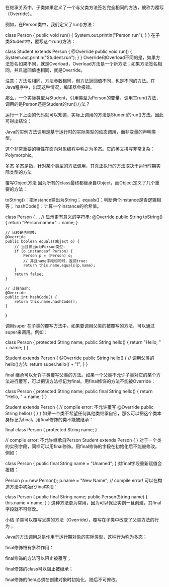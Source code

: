 在继承关系中，子类如果定义了一个与父类方法签名完全相同的方法，被称为覆写（Override）。

例如，在Person类中，我们定义了run()方法：

class Person {
    public void run() {
        System.out.println("Person.run");
    }
}
在子类Student中，覆写这个run()方法：

class Student extends Person {
    @Override
    public void run() {
        System.out.println("Student.run");
    }
}
Override和Overload不同的是，如果方法签名如果不同，就是Overload，Overload方法是一个新方法；如果方法签名相同，并且返回值也相同，就是Override。

 注意：方法名相同，方法参数相同，但方法返回值不同，也是不同的方法。在Java程序中，出现这种情况，编译器会报错。

 那么，一个实际类型为Student，引用类型为Person的变量，调用其run()方法，调用的是Person还是Student的run()方法？

运行一下上面的代码就可以知道，实际上调用的方法是Student的run()方法。因此可得出结论：

Java的实例方法调用是基于运行时的实际类型的动态调用，而非变量的声明类型。

这个非常重要的特性在面向对象编程中称之为多态。它的英文拼写非常复杂：Polymorphic。


多态
多态是指，针对某个类型的方法调用，其真正执行的方法取决于运行时期实际类型的方法

覆写Object方法
因为所有的class最终都继承自Object，而Object定义了几个重要的方法：

toString()：把instance输出为String；
equals()：判断两个instance是否逻辑相等；
hashCode()：计算一个instance的哈希值。


class Person {
    ...
    // 显示更有意义的字符串:
    @Override
    public String toString() {
        return "Person:name=" + name;
    }

    // 比较是否相等:
    @Override
    public boolean equals(Object o) {
        // 当且仅当o为Person类型:
        if (o instanceof Person) {
            Person p = (Person) o;
            // 并且name字段相同时，返回true:
            return this.name.equals(p.name);
        }
        return false;
    }

    // 计算hash:
    @Override
    public int hashCode() {
        return this.name.hashCode();
    }
}

调用super
在子类的覆写方法中，如果要调用父类的被覆写的方法，可以通过super来调用。例如：

class Person {
    protected String name;
    public String hello() {
        return "Hello, " + name;
    }
}

Student extends Person {
    @Override
    public String hello() {
        // 调用父类的hello()方法:
        return super.hello() + "!";
    }
}


final
继承可以允许子类覆写父类的方法。如果一个父类不允许子类对它的某个方法进行覆写，可以把该方法标记为final。用final修饰的方法不能被Override：

class Person {
    protected String name;
    public final String hello() {
        return "Hello, " + name;
    }
}

Student extends Person {
    // compile error: 不允许覆写
    @Override
    public String hello() {
    }
}
如果一个类不希望任何其他类继承自它，那么可以把这个类本身标记为final。用final修饰的类不能被继承：

final class Person {
    protected String name;
}

// compile error: 不允许继承自Person
Student extends Person {
}
对于一个类的实例字段，同样可以用final修饰。用final修饰的字段在初始化后不能被修改。例如：

class Person {
    public final String name = "Unamed";
}
对final字段重新赋值会报错：

Person p = new Person();
p.name = "New Name"; // compile error!
可以在构造方法中初始化final字段：

class Person {
    public final String name;
    public Person(String name) {
        this.name = name;
    }
}
这种方法更为常用，因为可以保证实例一旦创建，其final字段就不可修改。

小结
子类可以覆写父类的方法（Override），覆写在子类中改变了父类方法的行为；

Java的方法调用总是作用于运行期对象的实际类型，这种行为称为多态；

final修饰符有多种作用：

final修饰的方法可以阻止被覆写；

final修饰的class可以阻止被继承；

final修饰的field必须在创建对象时初始化，随后不可修改。